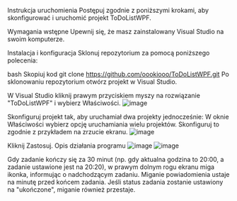 Instrukcja uruchomienia
Postępuj zgodnie z poniższymi krokami, aby skonfigurować i uruchomić projekt ToDoListWPF.

Wymagania wstępne
Upewnij się, że masz zainstalowany Visual Studio na swoim komputerze.

Instalacja i konfiguracja
Sklonuj repozytorium za pomocą poniższego polecenia:

bash
Skopiuj kod
git clone https://github.com/oookiooo/ToDoListWPF.git
Po sklonowaniu repozytorium otwórz projekt w Visual Studio.

W Visual Studio kliknij prawym przyciskiem myszy na rozwiązanie "ToDoListWPF" i wybierz Właściwości.
![image](https://github.com/user-attachments/assets/b298270d-58f8-4e6b-a575-07eeee5ae176)


Skonfiguruj projekt tak, aby uruchamiał dwa projekty jednocześnie:
W oknie Właściwości wybierz opcję uruchamiania wielu projektów.
Skonfiguruj to zgodnie z przykładem na zrzucie ekranu.
![image](https://github.com/user-attachments/assets/10f07f79-4e2f-4386-a62c-d9996a4f3b2c)

Kliknij Zastosuj.
Opis działania programu
![image](https://github.com/user-attachments/assets/38701d38-34a1-4e6d-82d1-f4f069e4ac41)
![image](https://github.com/user-attachments/assets/7f3d2b58-d114-4e8a-bade-44a494ebaddd)

Gdy zadanie kończy się za 30 minut (np. gdy aktualna godzina to 20:00, a zadanie ustawione jest na 20:20), w prawym dolnym rogu ekranu miga ikonka, informując o nadchodzącym zadaniu.
Miganie powiadomienia ustaje na minutę przed końcem zadania.
Jeśli status zadania zostanie ustawiony na "ukończone", miganie również przestaje.
